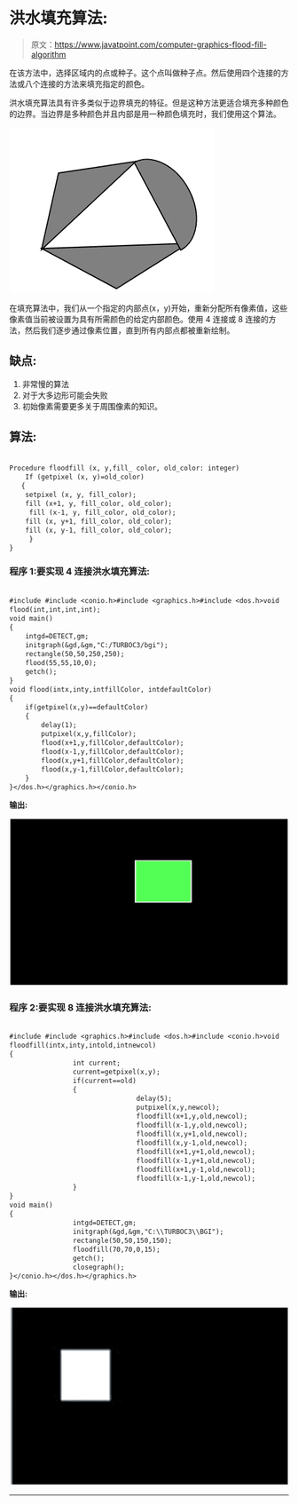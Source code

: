 # 洪水填充算法:

> 原文：<https://www.javatpoint.com/computer-graphics-flood-fill-algorithm>

在该方法中，选择区域内的点或种子。这个点叫做种子点。然后使用四个连接的方法或八个连接的方法来填充指定的颜色。

洪水填充算法具有许多类似于边界填充的特征。但是这种方法更适合填充多种颜色的边界。当边界是多种颜色并且内部是用一种颜色填充时，我们使用这个算法。

![Flood Fill Algorithm](img/6606d16563dacae326546a00a00058e3.png)

在填充算法中，我们从一个指定的内部点(x，y)开始，重新分配所有像素值，这些像素值当前被设置为具有所需颜色的给定内部颜色。使用 4 连接或 8 连接的方法，然后我们逐步通过像素位置，直到所有内部点都被重新绘制。

## 缺点:

1.  非常慢的算法
2.  对于大多边形可能会失败
3.  初始像素需要更多关于周围像素的知识。

## 算法:

```

Procedure floodfill (x, y,fill_ color, old_color: integer)
	If (getpixel (x, y)=old_color)
   {
	setpixel (x, y, fill_color);
	fill (x+1, y, fill_color, old_color);
	 fill (x-1, y, fill_color, old_color);
	fill (x, y+1, fill_color, old_color);
	fill (x, y-1, fill_color, old_color);
     }
}

```

### 程序 1:要实现 4 连接洪水填充算法:

```

#include #include <conio.h>#include <graphics.h>#include <dos.h>void flood(int,int,int,int);
void main()
{
	intgd=DETECT,gm;
	initgraph(&gd,&gm,"C:/TURBOC3/bgi");
	rectangle(50,50,250,250);
	flood(55,55,10,0);
	getch();
}
void flood(intx,inty,intfillColor, intdefaultColor)
{
	if(getpixel(x,y)==defaultColor)
	{
		delay(1);
		putpixel(x,y,fillColor);
		flood(x+1,y,fillColor,defaultColor);
		flood(x-1,y,fillColor,defaultColor);
		flood(x,y+1,fillColor,defaultColor);
		flood(x,y-1,fillColor,defaultColor);
	}
}</dos.h></graphics.h></conio.h> 
```

**输出:**

![Flood Fill Algorithm](img/bc1c3ca0ae2d4a1ee1842d329ca77b43.png)

### 程序 2:要实现 8 连接洪水填充算法:

```

#include #include <graphics.h>#include <dos.h>#include <conio.h>void floodfill(intx,inty,intold,intnewcol)
{
                int current;
                current=getpixel(x,y);
                if(current==old)
                {
                                delay(5);
                                putpixel(x,y,newcol);
                                floodfill(x+1,y,old,newcol);
                                floodfill(x-1,y,old,newcol);
                                floodfill(x,y+1,old,newcol);
                                floodfill(x,y-1,old,newcol);
                                floodfill(x+1,y+1,old,newcol);
                                floodfill(x-1,y+1,old,newcol);
                                floodfill(x+1,y-1,old,newcol);
                                floodfill(x-1,y-1,old,newcol);
                }
}
void main()
{
                intgd=DETECT,gm;
                initgraph(&gd,&gm,"C:\\TURBOC3\\BGI");
                rectangle(50,50,150,150);
                floodfill(70,70,0,15);
                getch();
                closegraph();
}</conio.h></dos.h></graphics.h> 
```

**输出:**

![Flood Fill Algorithm](img/8730d97d22602884fa20f41a98e15872.png)

* * *